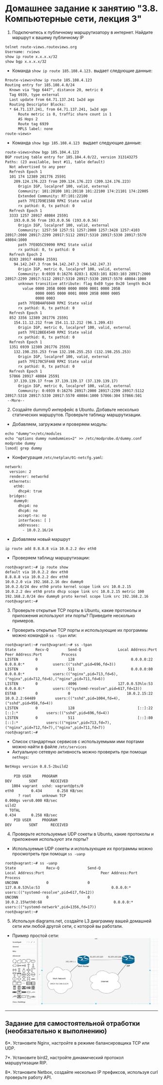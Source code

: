 # Домашнее задание к занятию "3.8. Компьютерные сети, лекция 3"

1. Подключитесь к публичному маршрутизатору в интернет. Найдите маршрут к вашему публичному IP
```
telnet route-views.routeviews.org
Username: rviews
show ip route x.x.x.x/32
show bgp x.x.x.x/32
```
* Команда `show ip route 185.108.4.123.` выдает следующие данные:</br>
```commandline
Rroute-views>show ip route 185.108.4.123
Routing entry for 185.108.4.0/24
  Known via "bgp 6447", distance 20, metric 0
  Tag 6939, type external
  Last update from 64.71.137.241 1w2d ago
  Routing Descriptor Blocks:
  * 64.71.137.241, from 64.71.137.241, 1w2d ago
      Route metric is 0, traffic share count is 1
      AS Hops 2
      Route tag 6939
      MPLS label: none
route-views>
```
* Команда `show bgp 185.108.4.123 ` выдает следующие данные: </br>
```commandline
route-views>show bgp 185.104.4.123
BGP routing table entry for 185.104.4.0/22, version 313143275
Paths: (23 available, best #11, table default)
  Not advertised to any peer
  Refresh Epoch 1
  101 174 12389 201776 25591
    209.124.176.223 from 209.124.176.223 (209.124.176.223)
      Origin IGP, localpref 100, valid, external
      Community: 101:20100 101:20110 101:22100 174:21101 174:22005
      Extended Community: RT:101:22100
      path 7FE17D9E1588 RPKI State valid
      rx pathid: 0, tx pathid: 0
  Refresh Epoch 1
  3333 1257 28917 48084 25591
    193.0.0.56 from 193.0.0.56 (193.0.0.56)
      Origin IGP, localpref 100, valid, external
      Community: 1257:50 1257:51 1257:2000 1257:3428 1257:4103 28917:2000 28917:2299 28917:5112 28917:5310 28917:5330 28917:5570 48084:1000
      path 7FE0D5C59090 RPKI State valid
      rx pathid: 0, tx pathid: 0
  Refresh Epoch 2
  8283 28917 48084 25591
    94.142.247.3 from 94.142.247.3 (94.142.247.3)
      Origin IGP, metric 0, localpref 100, valid, external
      Community: 0:6939 0:16276 8283:1 8283:101 8283:103 28917:2000 28917:2299 28917:5112 28917:5310 28917:5330 28917:5570 48084:1000
      unknown transitive attribute: flag 0xE0 type 0x20 length 0x24
        value 0000 205B 0000 0000 0000 0001 0000 205B
              0000 0005 0000 0001 0000 205B 0000 0005
              0000 0003
      path 7FE0B4AF6040 RPKI State valid
      rx pathid: 0, tx pathid: 0
  Refresh Epoch 1
  852 3356 12389 201776 25591
    154.11.12.212 from 154.11.12.212 (96.1.209.43)
      Origin IGP, metric 0, localpref 100, valid, external
      path 7FE12BEE4540 RPKI State valid
      rx pathid: 0, tx pathid: 0
  Refresh Epoch 1
  1351 6939 12389 201776 25591
    132.198.255.253 from 132.198.255.253 (132.198.255.253)
      Origin IGP, localpref 100, valid, external
      path 7FE170C5F448 RPKI State valid
      rx pathid: 0, tx pathid: 0
  Refresh Epoch 1
  57866 28917 48084 25591
    37.139.139.17 from 37.139.139.17 (37.139.139.17)
      Origin IGP, metric 0, localpref 100, valid, external
      Community: 0:6939 0:16276 28917:2000 28917:2299 28917:5112 28917:5310 28917:5330 28917:5570 48084:1000 57866:304 57866:501
 --More--
```
2. Создайте dummy0 интерфейс в Ubuntu. Добавьте несколько статических маршрутов. Проверьте таблицу маршрутизации.
* Добавляем, загружаем и проверяем модуль: </br>
```commandline
echo "dummy">>/etc/modules
echo "options dummy numdummies=2" >> /etc/modprobe.d/dummy.conf
modprobe dummy
lsmod| grep dummy
```
* Конфигурация `/etc/netplan/01-netcfg.yaml`:
```commandline
network:
  version: 2
  renderer: networkd
  ethernets:
    eth0:
      dhcp4: true
  bridges:
    dummy0:
      dhcp4: no
      dhcp6: no
      accept-ra: no
      interfaces: [ ]
      addresses:
        - 10.0.2.16/24
```
* Добавляем новый маршрут
```commandline
ip route add 8.8.8.8 via 10.0.2.2 dev eth0
```

* Проверяем таблицу маршрутизации: </br>
```commandline
root@vagrant:~# ip route show
default via 10.0.2.2 dev eth0
8.8.8.8 via 10.0.2.2 dev eth0
10.0.2.0 via 192.168.2.16 dev dummy0
10.0.2.0/24 dev eth0 proto kernel scope link src 10.0.2.15
10.0.2.2 dev eth0 proto dhcp scope link src 10.0.2.15 metric 100
192.168.2.0/24 dev dummy0 proto kernel scope link src 192.168.2.16
root@vagrant:~#

```

3. Проверьте открытые TCP порты в Ubuntu, какие протоколы и приложения используют эти порты? Приведите несколько примеров.
* Проверить открытые TCP порты и использующие их программы можно командой `ss -tpan` или: </br>
```commandline
root@vagrant:~# root@vagrant:~# ss -tpan
State         Recv-Q         Send-Q                 Local Address:Port                 Peer Address:Port         Process
LISTEN        0              128                          0.0.0.0:22                        0.0.0.0:*             users:(("sshd",pid=696,fd=3))
LISTEN        0              511                          0.0.0.0:80                        0.0.0.0:*             users:(("nginx",pid=713,fd=6),("nginx",pid=712,fd=6),("nginx",pid=711,fd=6))
LISTEN        0              4096                   127.0.0.53%lo:53                        0.0.0.0:*             users:(("systemd-resolve",pid=617,fd=13))
ESTAB         0              0                          10.0.2.15:22                       10.0.2.2:64489         users:(("sshd",pid=1004,fd=4),("sshd",pid=958,fd=4))
LISTEN        0              128                             [::]:22                           [::]:*             users:(("sshd",pid=696,fd=4))
LISTEN        0              511                             [::]:80                           [::]:*             users:(("nginx",pid=713,fd=7),("nginx",pid=712,fd=7),("nginx",pid=711,fd=7))
root@vagrant:~#
```
* Список стандартных сервисов с используемыми ими портами можно найти в файле `/etc/services`
* Актуальную сетевую активность можно проверить при помощи `nethogs`: </br>
```commandline
NetHogs version 0.8.5-2build2

    PID USER     PROGRAM                                                     DEV        SENT      RECEIVED       
   1004 vagrant  sshd: vagrant@pts/0                                         eth0        0.434       0.258 KB/sec
      ? root     unknown TCP                                                             0.000gs vers0.000 KB/sec
uild2
  TOTAL                                                                                  0.434       0.258 KB/sec
    PID USER     PROGRAM                                                     DEV        SENT      RECEIVED       
```

4. Проверьте используемые UDP сокеты в Ubuntu, какие протоколы и приложения используют эти порты?
* Используемые UDP сокеты и использующие их программы можно просмотреть при помощи `ss -uanp`</br>
```commandline
root@vagrant:~# ss -uanp
State              Recv-Q             Send-Q                          Local Address:Port                          Peer Address:Port             Process
UNCONN             0                  0                               127.0.0.53%lo:53                                 0.0.0.0:*                 users:(("systemd-resolve",pid=617,fd=12))
UNCONN             0                  0                              10.0.2.15%eth0:68                                 0.0.0.0:*                 users:(("systemd-network",pid=1356,fd=17))
root@vagrant:~#
```
5. Используя diagrams.net, создайте L3 диаграмму вашей домашней сети или любой другой сети, с которой вы работали. 
* Пример простой сети: </br>
![diagram](img/diagram.JPG)
 ---
## Задание для самостоятельной отработки (необязательно к выполнению)

6*. Установите Nginx, настройте в режиме балансировщика TCP или UDP.

7*. Установите bird2, настройте динамический протокол маршрутизации RIP.

8*. Установите Netbox, создайте несколько IP префиксов, используя curl проверьте работу API.
